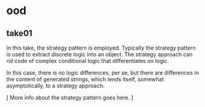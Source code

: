 ood
===

take01
------

In this take, the strategy pattern is employed. Typically the strategy pattern
is used to extract discrete logic into an object. The strategy approach can rid
code of complex conditional logic that differentiates on logic.

In this case, there is no logic differences, per se, but there are differences
in the content of generated strings, which lends itself, somewhat
asymptotically, to a strategy approach.

[ More info about the strategy pattern goes here. ]
